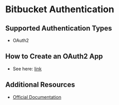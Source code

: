 # Bitbucket Authentication

## Supported Authentication Types

- OAuth2

## How to Create an OAuth2 App

- See here: [link](https://support.atlassian.com/bitbucket-cloud/docs/use-oauth-on-bitbucket-cloud/)

## Additional Resources

- [Official Documentation](https://developer.atlassian.com/bitbucket)